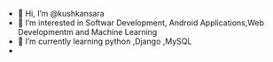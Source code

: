 - 👋 Hi, I’m @kushkansara
- 👀 I’m interested in Softwar Development, Android Applications,Web Developmentm and Machine Learning
- 🌱 I’m currently learning python ,Django ,MySQL
- 

<!---
kushkansara/kushkansara is a ✨ special ✨ repository because its `README.md` (this file) appears on your GitHub profile.
You can click the Preview link to take a look at your changes.
--->
